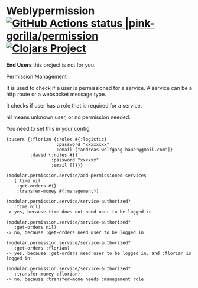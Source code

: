 # Weblypermission [![GitHub Actions status |pink-gorilla/permission](https://github.com/pink-gorilla/permission/workflows/CI/badge.svg)](https://github.com/pink-gorilla/permission/actions?workflow=CI)[![Clojars Project](https://img.shields.io/clojars/v/org.pinkgorilla/permission.svg)](https://clojars.org/org.pinkgorilla/permission)

**End Users** this project is not for you.

Permission Management

It is used to check if a user is permissioned for a service.
A service can be a http route or a websocket message type.

It checks if user has a role that is required for a service.

nil means unknown user, or no permission needed.


You need to set this in your config
```
{:users {:florian {:roles #{:logistic}
                   :password "xxxxxxxx" 
                   :email ["andreas.wolfgang.bauer@gmail.com"]}
         :david {:roles #{}
		         :password "xxxxxx"
				 :email []}}}
```

```
(modular.permission.service/add-permissioned-services 
   {:time nil
    :get-orders #{} 
    :transfer-money #{:management})
	
(modular.permission.service/service-authorized?	
   :time nil)
-> yes, because time does not need user to be logged in   

(modular.permission.service/service-authorized?	
   :get-orders nil)
-> no, because :get-orders need user to be logged in 

(modular.permission.service/service-authorized?	
   :get-orders :florian)
-> yes, because :get-orders need user to be logged in, and :florian is logged in

(modular.permission.service/service-authorized?	
   :transfer-money :florian)
-> no, because :transfer-mone needs :management role


```
